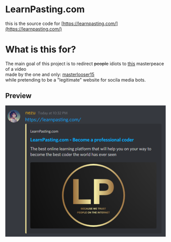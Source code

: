 # LearnPasting.com

this is the source code for [https://learnpasting.com/](https://learnpasting.com/)

# What is this for?

The main goal of this project is to redirect ~~people~~ idiots to [this](https://www.youtube.com/watch?v=YA-Sd1viLtQ) masterpeace of a video  
made by the one and only: [masterlooser15](https://www.youtube.com/channel/UCCpVm9GieeBT2lXrfuNq-IQ)  
while pretending to be a "legitimate" website for socila media bots. 

## Preview

![Preview screenshot](/github/preview1.png)
